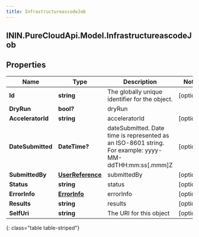 ```yaml
---
title: InfrastructureascodeJob
---
```

## ININ.PureCloudApi.Model.InfrastructureascodeJob

## Properties

|Name | Type | Description | Notes|
|------------ | ------------- | ------------- | -------------|
| **Id** | **string** | The globally unique identifier for the object. | [optional] |
| **DryRun** | **bool?** | dryRun | |
| **AcceleratorId** | **string** | acceleratorId | [optional] |
| **DateSubmitted** | **DateTime?** | dateSubmitted. Date time is represented as an ISO-8601 string. For example: yyyy-MM-ddTHH:mm:ss[.mmm]Z | [optional] |
| **SubmittedBy** | [**UserReference**](UserReference.html) | submittedBy | [optional] |
| **Status** | **string** | status | [optional] |
| **ErrorInfo** | [**ErrorInfo**](ErrorInfo.html) | errorInfo | [optional] |
| **Results** | **string** | results | [optional] |
| **SelfUri** | **string** | The URI for this object | [optional] |
{: class="table table-striped"}


